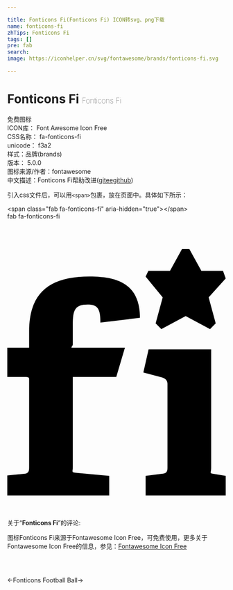 ```yaml
---

title: Fonticons Fi(Fonticons Fi) ICON转svg、png下载
name: fonticons-fi
zhTips: Fonticons Fi
tags: []
pre: fab
search: 
image: https://iconhelper.cn/svg/fontawesome/brands/fonticons-fi.svg

---
```


# Fonticons Fi  <small style="font-size: 60%;font-weight: 100">Fonticons Fi</small>


<div class="detail-page">
<p>
<span><span class="badge-success badge">免费图标</span> </span>
<br/>
<span>
ICON库：
<span class="badge-secondary badge">Font Awesome Icon Free</span> 
</span>
<br/>
<span>
CSS名称：
<span class="badge-secondary badge">fa-fonticons-fi</span> 
</span>
<br/>
<span>
unicode：
<span class="badge-secondary badge">f3a2</span> 
<copy-btn content='f3a2' btn-title=""></copy-btn>
<copy-btn :content='String.fromCodePoint(parseInt("f3a2", 16))' btn-title="复制U"></copy-btn>
</span><br/><span>样式：<span class="badge-light badge">品牌(brands)</span></span>
<br/>
<span>
版本：
<span class="badge-secondary badge">5.0.0</span> 
</span>
<br/>
<span>图标来源/作者：<span class="badge-light badge">fontawesome</span></span> 
<br/>
<span class="zh-detail">中文描述：<span class="badge-primary badge">Fonticons Fi</span><span class="help-link"><span>帮助改进</span>(<a href="https://gitee.com/liuwave/icon-helper/edit/master/json/fontawesome/brands/fonticons-fi.json" target="_blank" rel="noopener noreferrer">gitee</a><a href="https://github.com/liuwave/icon-helper/edit/master/json/fontawesome/brands/fonticons-fi.json" target="_blank" rel="noopener noreferrer">github</a></span>)</span><br/>
</p>
</div>
<div class="alert alert-dark">
  <i class="fab fa-fonticons-fi fa-xs"></i>
  <i class="fab fa-fonticons-fi fa-sm"></i>
  <i class="fab fa-fonticons-fi fa-lg"></i>
  <i class="fab fa-fonticons-fi fa-2x"></i>
  <i class="fab fa-fonticons-fi fa-3x"></i>
  <i class="fab fa-fonticons-fi fa-5x"></i>
  <i class="fab fa-fonticons-fi fa-7x"></i>
</div>
<div>
  <p>引入css文件后，可以用<code>&lt;span&gt;</code>包裹，放在页面中。具体如下所示：    
  </p>
  <div class="alert alert-primary" style="font-size: 14px">
    &lt;span class="fab fa-fonticons-fi" aria-hidden="true"&gt;&lt;/span&gt;
    <copy-btn content='<span class="fab fa-fonticons-fi" aria-hidden="true"></span>'></copy-btn>
  </div>
  <div class="alert alert-secondary">
    <i class="fab fa-fonticons-fi"
    style="font-size: 24px"
    aria-hidden="true"></i> fab fa-fonticons-fi
    <copy-btn content="fab fa-fonticons-fi" btn-title="复制图标名称"></copy-btn>
  </div>
</div>
<div id="svg" class="svg-wrap">
<svg xmlns="http://www.w3.org/2000/svg" viewBox="0 0 384 512"><path d="M114.4 224h92.4l-15.2 51.2h-76.4V433c0 8-2.8 9.2 4.4 10l59.6 5.6V483H0v-35.2l29.2-2.8c7.2-.8 9.2-3.2 9.2-10.8V278.4c0-3.2-4-3.2-8-3.2H0V224h38.4v-28.8c0-68 36.4-96 106-96 46.8 0 88.8 11.2 88.8 72.4l-69.6 8.4c.4-25.6-6-31.6-22.4-31.6-25.2 0-26 13.6-26 37.6v32c0 3.2-4.8 6-.8 6zM384 483H243.2v-34.4l28-3.6c7.2-.8 10.4-2.4 10.4-10V287c0-5.6-4-9.2-9.2-10.8l-33.2-8.8 9.2-40.4h110v208c0 8-3.6 8.8 4 10l21.6 3.6V483zm-30-347.2l12.4 45.6-10 10-42.8-22.8-42.8 22.8-10-10 12.4-45.6-30-36.4 4.8-10h38L307.2 51H320l21.2 38.4h38l4.8 13.2-30 33.2z"/></svg>
</div>
<detail full-name='fa-fonticons-fi'></detail>
<div class="icon-detail__container">
<p>关于“<b>Fonticons Fi</b>”的评论:</p>
</div>
<Vssue title="关于“Fonticons Fi”的评论" />    
<div><p>图标Fonticons Fi来源于Fontawesome Icon Free，可免费使用，更多关于  Fontawesome Icon Free的信息，参见：<a target="_blank" href="https://iconhelper.cn/fontawesome.html">Fontawesome Icon Free</a>
</p></div>

<div style="padding:2rem 0 " class="page-nav"><p class="inner"><span class="prev">←<router-link to="/icon/brands/fonticons.html">Fonticons</router-link></span> <span class="next"><router-link to="/icon/solid/football-ball.html">Football Ball</router-link>→</span></p></div>
